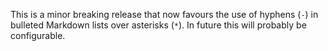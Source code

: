 This is a minor breaking release that now favours the use of hyphens (`-`) in
bulleted Markdown lists over asterisks (`*`). In future this will probably be
configurable.
